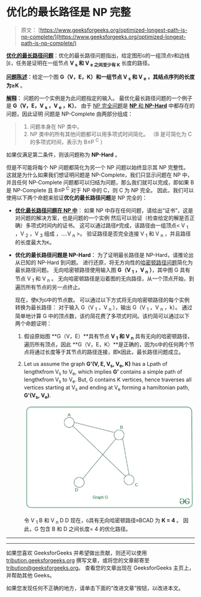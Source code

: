 # 优化的最长路径是 NP 完整

> 原文： [https://www.geeksforgeeks.org/optimized-longest-path-is-np-complete/](https://www.geeksforgeeks.org/optimized-longest-path-is-np-complete/)

**<u>优化的最长路径问题</u>**：优化的最长路径问题指出，给定图形`G`的一组顶点`V`和边线[`E`，任务是证明在一组节点 **V <sub>s</sub> 和 V <sub>e 之间至少有 K</sub>** 长度的路径。

**<u>问题陈述</u>**：给定一个图 **G（V，E，K）**和一组节点 **V <sub>s</sub> 和 V <sub>e</sub>** ，其结点序列的长度为**≥K** 。

**<u>解释</u>**：
问题的一个实例是为此问题指定的输入。 最优化最长路径问题的一个例子是 **G（V，E，V <sub>s</sub> ，V <sub>e</sub> ，K）**。 由于 [NP 完全问题](https://www.geeksforgeeks.org/np-completeness-set-1/)是 [**NP** 和 **NP-Hard**](https://www.geeksforgeeks.org/difference-between-np-hard-and-np-complete-problem/) 中都存在的问题，因此证明 问题是 NP-Complete 由两部分组成：

> 1.  问题本身在 NP 类中。
> 2.  NP 类中的所有其他问题都可以用多项式时间简化。
>     （B 是可简化为 C 的多项式时间，表示为 B≤P <sup>C</sup> ）

如果仅满足第二条件，则该问题称为 **NP-Hard** 。

但是不可能将每个 NP 问题都简化为另一个 NP 问题以始终显示其 NP 完整性。 这就是为什么如果我们想证明问题是 NP-Complete，我们只显示问题在 NP 中，并且任何 NP-Complete 问题都可以归结为问题，那么我们就可以完成，即如果 B 是 NP-Complete 且 B≤P <sup>C</sup> 对于 NP 中的 C，则 C 为 NP 完全。 因此，我们可以使用以下两个命题来验证**优化的最长路径问题**是 NP 完全的：

*   **<u>优化最长路径问题在 NP 中</u>**：
    如果 NP 中存在任何问题，请给出“证书”，这是对问题的解决方案，也是问题的一个实例 然后可以验证（检查给定的解是否正确）多项式时间内的证书。 这可以通过路径`P`完成，该路径由一组顶点< V <sub>1</sub> ，V <sub>2</sub> ，V <sub>3</sub> 组成 ，….V <sub>n</sub> >。 验证路径是否完全连接 V <sub>1</sub> 和 V <sub>n</sub> ，并且路径的长度最大为`K`。

*   **优化的最长路径问题是 NP-Hard**：
    为了证明最长路径是 NP-Hard，请推论出从已知的 NP-Hard 到问题。 进行还原，将无方向性的[哈密顿路径问题](https://www.geeksforgeeks.org/proof-hamiltonian-path-np-complete/)简化为最长路径问题。 无向哈密顿路径使用输入图 **G（V <sub>1</sub> ，V <sub>n</sub> ）**，其中图 G 具有节点 V <sub>1</sub> 和 V <sub>n</sub> 。 无向哈密顿路径是沿着图的无向路径，从一个顶点开始，到遍历所有节点的另一点终止。

    现在，使`K`为`G`中的节点数。 可以通过以下方式将无向哈密顿路径的每个实例转换为最长路径：
    对于输入 G（V <sub>1</sub> ，V <sub>n</sub> ），输出 G（V <sub>1</sub> ，V <sub>n</sub> ，k）。 通过简单地计算 G 中的顶点数，该约简花费了多项式时间。该约简可以通过以下两个命题证明：

    1.  假设原始图 **G（V，E）**具有节点 **V <sub>1</sub> 和 V <sub>n</sub>** 具有无向的哈密顿路径， 遍历所有顶点，因此 **G（V，E，K）**是正确的，因为`G`中的任何两个节点将通过长度等于其节点的路径连接，即`K`因此，最长路径问题成立。
    2.  Let us assume the graph **G'(V, E, V<sub>s</sub>, V<sub>e</sub>, K)** has a Lpath of length`K`from V<sub>s</sub> to V<sub>e</sub>, which implies **G’** contains a simple path of length`K`from V<sub>s</sub> to V<sub>e</sub>.
        But, G contains K vertices, hence traverses all vertices starting at V<sub>s</sub> and ending at V<sub>e</sub> forming a hamiltonian path, **G'(V<sub>s</sub>, V<sub>e</sub>)**.

        ![](img/3fb2cd740c16f9c057a0c39f8b73c492.png)

        令 V <sub>1</sub> B 和 V <sub>n</sub> D D
        现在，`G`具有无向哈密顿路径≡BCAD 为 **K = 4** 。
        因此，G 包含 B 和 D 之间长度= 4 的优化路径。



* * *

* * *

如果您喜欢 GeeksforGeeks 并希望做出贡献，则还可以使用 [tribution.geeksforgeeks.org](https://contribute.geeksforgeeks.org/) 撰写文章，或将您的文章邮寄至 tribution@geeksforgeeks.org。 查看您的文章出现在 GeeksforGeeks 主页上，并帮助其他 Geeks。

如果您发现任何不正确的地方，请单击下面的“改进文章”按钮，以改进本文。